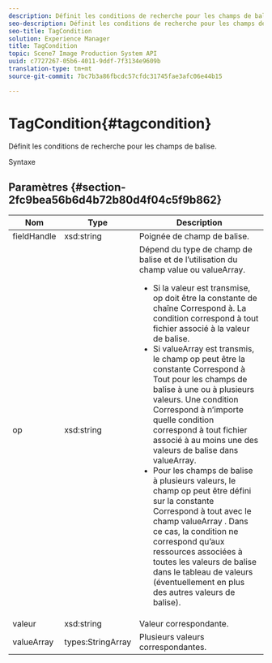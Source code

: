 ```yaml
---
description: Définit les conditions de recherche pour les champs de balise.
seo-description: Définit les conditions de recherche pour les champs de balise.
seo-title: TagCondition
solution: Experience Manager
title: TagCondition
topic: Scene7 Image Production System API
uuid: c7727267-05b6-4011-9ddf-7f3134e9609b
translation-type: tm+mt
source-git-commit: 7bc7b3a86fbcdc57cfdc31745fae3afc06e44b15

---
```



# TagCondition{#tagcondition}

Définit les conditions de recherche pour les champs de balise.

Syntaxe

## Paramètres {#section-2fc9bea56b6d4b72b80d4f04c5f9b862}

<table id="table_04100BB8ABD84EF68B0A7CE3AD946414"> 
 <thead> 
  <tr> 
   <th colname="col1" class="entry"> Nom </th> 
   <th colname="col2" class="entry"> Type </th> 
   <th colname="col3" class="entry"> Description </th> 
  </tr> 
 </thead>
 <tbody> 
  <tr> 
   <td colname="col1"> <span class="codeph"> <span class="varname"> fieldHandle</span></span> </td> 
   <td colname="col2"> <span class="codeph"> xsd:string</span> </td> 
   <td colname="col3"> Poignée de champ de balise. </td> 
  </tr> 
  <tr> 
   <td colname="col1"> <span class="codeph"> <span class="varname"> op</span> </span> </td> 
   <td colname="col2"> <span class="codeph"> xsd:string</span> </td> 
   <td colname="col3">Dépend du type de champ de balise et de l’utilisation du champ value ou valueArray. 
    <ul id="ul_CC0926425B094B3BB7D70CB392DBDABD">
     <li id="li_09AB923A9A8D4A71917CF59C150E4EF5">Si <span class="codeph"> la valeur</span> est transmise, <span class="codeph"> op</span> doit être la constante de chaîne Correspond à. La condition correspond à tout fichier associé à la valeur de balise. </li>
     <li id="li_70F18494AB6C454EB611F51F16C19FAD">Si <span class="codeph"> valueArray</span> est transmis, le champ op peut être la constante <span class="codeph"> Correspond à Tout</span> pour les champs de balise à une ou à plusieurs valeurs. Une <span class="codeph"> condition Correspond à n’importe quelle</span> condition correspond à tout fichier associé à au moins une des valeurs de balise dans <span class="codeph"> valueArray</span>. </li>
     <li id="li_0B25542D7E964B26B15591C45D5C66D0">Pour les champs de balise à plusieurs valeurs, le champ op peut être défini sur la constante <span class="codeph"> Correspond à tout</span> avec le champ <span class="codeph"> valueArray</span> . Dans ce cas, la condition ne correspond qu’aux ressources associées à toutes les valeurs de balise dans le <span class="codeph"> tableau</span> de valeurs (éventuellement en plus des autres valeurs de balise). </li>
    </ul></td> 
  </tr> 
  <tr> 
   <td colname="col1"> <span class="codeph"> <span class="varname"> valeur</span></span> </td> 
   <td colname="col2"> <span class="codeph"> xsd:string</span> </td> 
   <td colname="col3"> Valeur correspondante. </td> 
  </tr> 
  <tr> 
   <td colname="col1"> <span class="codeph"> <span class="varname"> valueArray</span></span> </td> 
   <td colname="col2"> <span class="codeph"> types:StringArray</span> </td> 
   <td colname="col3"> Plusieurs valeurs correspondantes. </td> 
  </tr> 
 </tbody> 
</table>

